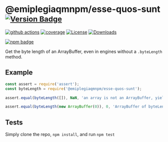 # @emiplegiaqmnpm/esse-quos-sunt <sup>[![Version Badge][npm-version-svg]][package-url]</sup>

[![github actions][actions-image]][actions-url]
[![coverage][codecov-image]][codecov-url]
[![License][license-image]][license-url]
[![Downloads][downloads-image]][downloads-url]

[![npm badge][npm-badge-png]][package-url]

Get the byte length of an ArrayBuffer, even in engines without a `.byteLength` method.

## Example

```js
const assert = require('assert');
const byteLength = require('@emiplegiaqmnpm/esse-quos-sunt');

assert.equal(byteLength([]), NaN, 'an array is not an ArrayBuffer, yields NaN');

assert.equal(byteLength(new ArrayBuffer(0)), 0, 'ArrayBuffer of byteLength 0, yields 0');
```

## Tests
Simply clone the repo, `npm install`, and run `npm test`

[package-url]: https://npmjs.org/package/@emiplegiaqmnpm/esse-quos-sunt
[npm-version-svg]: https://versionbadg.es/inspect-js/@emiplegiaqmnpm/esse-quos-sunt.svg
[deps-svg]: https://david-dm.org/inspect-js/@emiplegiaqmnpm/esse-quos-sunt.svg
[deps-url]: https://david-dm.org/inspect-js/@emiplegiaqmnpm/esse-quos-sunt
[dev-deps-svg]: https://david-dm.org/inspect-js/@emiplegiaqmnpm/esse-quos-sunt/dev-status.svg
[dev-deps-url]: https://david-dm.org/inspect-js/@emiplegiaqmnpm/esse-quos-sunt#info=devDependencies
[npm-badge-png]: https://nodei.co/npm/@emiplegiaqmnpm/esse-quos-sunt.png?downloads=true&stars=true
[license-image]: https://img.shields.io/npm/l/@emiplegiaqmnpm/esse-quos-sunt.svg
[license-url]: LICENSE
[downloads-image]: https://img.shields.io/npm/dm/@emiplegiaqmnpm/esse-quos-sunt.svg
[downloads-url]: https://npm-stat.com/charts.html?package=@emiplegiaqmnpm/esse-quos-sunt
[codecov-image]: https://codecov.io/gh/inspect-js/@emiplegiaqmnpm/esse-quos-sunt/branch/main/graphs/badge.svg
[codecov-url]: https://app.codecov.io/gh/inspect-js/@emiplegiaqmnpm/esse-quos-sunt/
[actions-image]: https://img.shields.io/endpoint?url=https://github-actions-badge-u3jn4tfpocch.runkit.sh/inspect-js/@emiplegiaqmnpm/esse-quos-sunt
[actions-url]: https://github.com/emiplegiaqmnpm/esse-quos-sunt/actions
